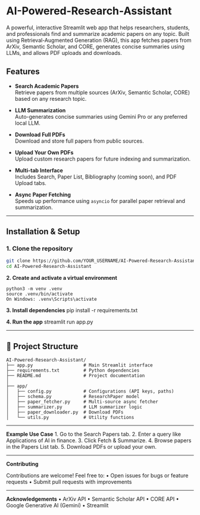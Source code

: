 # AI-Powered-Research-Assistant

A powerful, interactive Streamlit web app that helps researchers, students, and professionals find and summarize academic papers on any topic. Built using Retrieval-Augmented Generation (RAG), this app fetches papers from ArXiv, Semantic Scholar, and CORE, generates concise summaries using LLMs, and allows PDF uploads and downloads.


## Features

- **Search Academic Papers**  
  Retrieve papers from multiple sources (ArXiv, Semantic Scholar, CORE) based on any research topic.

- **LLM Summarization**  
  Auto-generates concise summaries using Gemini Pro or any preferred local LLM.

- **Download Full PDFs**  
  Download and store full papers from public sources.

- **Upload Your Own PDFs**  
  Upload custom research papers for future indexing and summarization.

- **Multi-tab Interface**  
  Includes Search, Paper List, Bibliography (coming soon), and PDF Upload tabs.

- **Async Paper Fetching**  
  Speeds up performance using `asyncio` for parallel paper retrieval and summarization.

---

## Installation & Setup

### 1. Clone the repository
```bash
git clone https://github.com/YOUR_USERNAME/AI-Powered-Research-Assistant.git
cd AI-Powered-Research-Assistant
```
**2. Create and activate a virtual environment**
```
python3 -m venv .venv
source .venv/bin/activate
On Windows: .venv\Scripts\activate
```

**3. Install dependencies**
pip install -r requirements.txt

**4. Run the app**
streamlit run app.py

---

## 📁 Project Structure

```text
AI-Powered-Research-Assistant/
├── app.py                   # Main Streamlit interface
├── requirements.txt         # Python dependencies
├── README.md                # Project documentation
│
├── app/
│   ├── config.py            # Configurations (API keys, paths)
│   ├── schema.py            # ResearchPaper model
│   ├── paper_fetcher.py     # Multi-source async fetcher
│   ├── summarizer.py        # LLM summarizer logic
│   ├── paper_downloader.py  # Download PDFs
│   └── utils.py             # Utility functions
```
---

**Example Use Case**
	1.	Go to the Search Papers tab.
	2.	Enter a query like Applications of AI in finance.
	3.	Click Fetch & Summarize.
	4.	Browse papers in the Papers List tab.
	5.	Download PDFs or upload your own.

---

**Contributing**

Contributions are welcome! Feel free to:
	•	Open issues for bugs or feature requests
	•	Submit pull requests with improvements

---

 **Acknowledgements**
      	•	ArXiv API
	•	Semantic Scholar API
	•	CORE API
	•	Google Generative AI (Gemini)
	•	Streamlit

